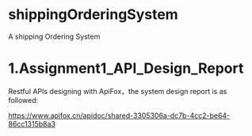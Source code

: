 # shippingOrderingSystem
A shipping Ordering System

# 1.Assignment1_API_Design_Report
Restful APIs designing with ApiFox，the system design report is as followed:

https://www.apifox.cn/apidoc/shared-3305306a-dc7b-4cc2-be64-86cc1315b8a3

